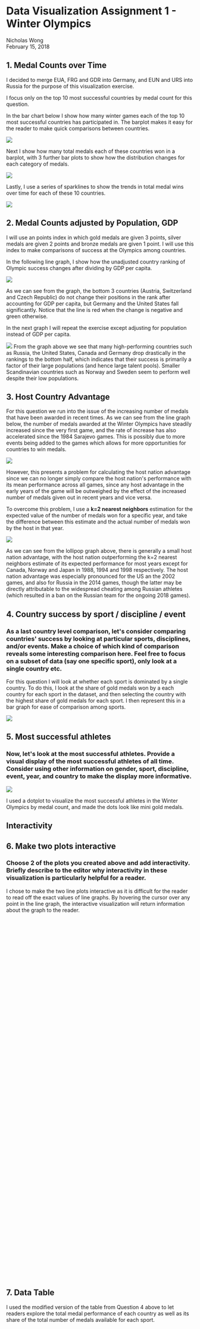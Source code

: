 # Data Visualization Assignment 1 - Winter Olympics
Nicholas Wong  
February 15, 2018  









## 1. Medal Counts over Time

I decided to merge EUA, FRG and GDR into Germany, and EUN and URS into Russia for the purpose of this visualization exercise.




I focus only on the top 10 most successful countries by medal count for this question.



In the bar chart below I show how many winter games each of the top 10 most successful countries has participated in. The barplot makes it easy for the reader to make quick comparisons between countries.

![](images/unnamed-chunk-5-1.png)<!-- -->

Next I show how many total medals each of these countries won in a barplot, with 3 further bar plots to show how the distribution changes for each category of medals. 

![](images/unnamed-chunk-6-1.png)<!-- -->


Lastly, I use a series of sparklines to show the trends in total medal wins over time for each of these 10 countries. 

![](images/unnamed-chunk-7-1.png)<!-- -->



## 2. Medal Counts adjusted by Population, GDP

I will use an points index in which gold medals are given 3 points, silver medals are given 2 points and bronze medals are given 1 point. I will use this index to make comparisons of success at the Olympics among countries.





In the following line graph, I show how the unadjusted country ranking of Olympic success changes after dividing by GDP per capita.

![](images/unnamed-chunk-11-1.png)<!-- -->

As we can see from the graph, the bottom 3 countries (Austria, Switzerland and Czech Republic) do not change their positions in the rank after accounting for GDP per capita, but Germany and the United States fall significantly. Notice that the line is red when the change is negative and green otherwise.

In the next graph I will repeat the exercise except adjusting for population instead of GDP per capita.

![](images/unnamed-chunk-12-1.png)<!-- -->
From the graph above we see that many high-performing countries such as Russia, the United States, Canada and Germany drop drastically in the rankings to the bottom half, which indicates that their success is primarily a factor of their large populations (and hence large talent pools). Smaller Scandinavian countries such as Norway and Sweden seem to perform well despite their low populations.


## 3. Host Country Advantage



For this question we run into the issue of the increasing number of medals that have been awarded in recent times. As we can see from the line graph below, the number of medals awarded at the Winter Olympics have steadily increased since the very first game, and the rate of increase has also accelerated since the 1984 Sarajevo games. This is possibly due to more events being added to the games which allows for more opportunities for countries to win medals.

![](images/unnamed-chunk-14-1.png)<!-- -->

However, this presents a problem for calculating the host nation advantage since we can no longer simply compare the host nation's performance with its mean performance across all games, since any host advantage in the early years of the game will be outweighed by the effect of the increased number of medals given out in recent years and vice versa.

To overcome this problem, I use a **k=2 nearest neighbors** estimation for the expected value of the number of medals won for a specific year, and take the difference between this estimate and the actual number of medals won by the host in that year.



![](images/unnamed-chunk-16-1.png)<!-- -->

As we can see from the lollipop graph above, there is generally a small host nation advantage, with the host nation outperforming the k=2 nearest neighbors estimate of its expected performance for most years except for Canada, Norway and Japan in 1988, 1994 and 1998 respectively. The host nation advantage was especially pronounced for the US an the 2002 games, and also for Russia in the 2014 games, though the latter may be directly attributable to the widespread cheating among Russian athletes (which resulted in a ban on the Russian team for the ongoing 2018 games).

## 4. Country success by sport / discipline / event

### As a last country level comparison, let's consider comparing countries' success by looking at particular sports, disciplines, and/or events. Make a choice of which kind of comparison reveals some interesting comparison here. Feel free to focus on a subset of data (say one specific sport), only look at a single country etc.

For this question I will look at whether each sport is dominated by a single country. To do this, I look at the share of gold medals won by a each country for each sport in the dataset, and then selecting the country with the highest share of gold medals for each sport. I then represent this in a bar graph for ease of comparison among sports.



![](images/unnamed-chunk-18-1.png)<!-- -->


## 5. Most successful athletes

### Now, let's look at the most successful athletes. Provide a visual display of the most successful athletes of all time. Consider using other information on gender, sport, discipline, event, year, and country to make the display more informative.



![](images/unnamed-chunk-20-1.png)<!-- -->

I used a dotplot to visualize the most successful athletes in the Winter Olympics by medal count, and made the dots look like mini gold medals.

## Interactivity

## 6. Make two plots interactive

### Choose 2 of the plots you created above and add interactivity. Briefly describe to the editor why interactivity in these visualization is particularly helpful for a reader.

I chose to make the two line plots interactive as it is difficult for the reader to read off the exact values of line graphs. By hovering the cursor over any point in the line graph, the interactive visualization will return information about the graph to the reader.


<!--html_preserve--><div id="209c75770e" style="width:672px;height:480px;" class="plotly html-widget"></div>
<script type="application/json" data-for="209c75770e">{"x":{"data":[{"x":[1964,1968,1972,1976,1980,1984,1988,1992,1994,1998,2002,2006,2010,2014],"y":[17,15,5,7,8,1,12,29,12,20,20,30,26,27],"text":["Year: 1964<br />Total: 17<br />Country: Austria","Year: 1968<br />Total: 15<br />Country: Austria","Year: 1972<br />Total:  5<br />Country: Austria","Year: 1976<br />Total:  7<br />Country: Austria","Year: 1980<br />Total:  8<br />Country: Austria","Year: 1984<br />Total:  1<br />Country: Austria","Year: 1988<br />Total: 12<br />Country: Austria","Year: 1992<br />Total: 29<br />Country: Austria","Year: 1994<br />Total: 12<br />Country: Austria","Year: 1998<br />Total: 20<br />Country: Austria","Year: 2002<br />Total: 20<br />Country: Austria","Year: 2006<br />Total: 30<br />Country: Austria","Year: 2010<br />Total: 26<br />Country: Austria","Year: 2014<br />Total: 27<br />Country: Austria"],"type":"scatter","mode":"lines","line":{"width":1.88976377952756,"color":"rgba(248,118,109,1)","dash":"solid"},"hoveron":"points","name":"Austria","legendgroup":"Austria","showlegend":true,"xaxis":"x","yaxis":"y","hoverinfo":"text","frame":null},{"x":[1964,1968,1972,1976,1980,1984,1988,1992,1994,1998,2002,2006,2010,2014],"y":[7,20,1,3,2,4,6,37,40,49,75,68,91,90],"text":["Year: 1964<br />Total:  7<br />Country: Canada","Year: 1968<br />Total: 20<br />Country: Canada","Year: 1972<br />Total:  1<br />Country: Canada","Year: 1976<br />Total:  3<br />Country: Canada","Year: 1980<br />Total:  2<br />Country: Canada","Year: 1984<br />Total:  4<br />Country: Canada","Year: 1988<br />Total:  6<br />Country: Canada","Year: 1992<br />Total: 37<br />Country: Canada","Year: 1994<br />Total: 40<br />Country: Canada","Year: 1998<br />Total: 49<br />Country: Canada","Year: 2002<br />Total: 75<br />Country: Canada","Year: 2006<br />Total: 68<br />Country: Canada","Year: 2010<br />Total: 91<br />Country: Canada","Year: 2014<br />Total: 90<br />Country: Canada"],"type":"scatter","mode":"lines","line":{"width":1.88976377952756,"color":"rgba(216,144,0,1)","dash":"solid"},"hoveron":"points","name":"Canada","legendgroup":"Canada","showlegend":true,"xaxis":"x","yaxis":"y","hoverinfo":"text","frame":null},{"x":[1964,1968,1972,1976,1980,1984,1988,1992,1998,2002,2006,2010,2014],"y":[17,21,20,18,1,29,12,28,24,3,28,9,11],"text":["Year: 1964<br />Total: 17<br />Country: Czech Republic","Year: 1968<br />Total: 21<br />Country: Czech Republic","Year: 1972<br />Total: 20<br />Country: Czech Republic","Year: 1976<br />Total: 18<br />Country: Czech Republic","Year: 1980<br />Total:  1<br />Country: Czech Republic","Year: 1984<br />Total: 29<br />Country: Czech Republic","Year: 1988<br />Total: 12<br />Country: Czech Republic","Year: 1992<br />Total: 28<br />Country: Czech Republic","Year: 1998<br />Total: 24<br />Country: Czech Republic","Year: 2002<br />Total:  3<br />Country: Czech Republic","Year: 2006<br />Total: 28<br />Country: Czech Republic","Year: 2010<br />Total:  9<br />Country: Czech Republic","Year: 2014<br />Total: 11<br />Country: Czech Republic"],"type":"scatter","mode":"lines","line":{"width":1.88976377952756,"color":"rgba(163,165,0,1)","dash":"solid"},"hoveron":"points","name":"Czech Republic","legendgroup":"Czech Republic","showlegend":true,"xaxis":"x","yaxis":"y","hoverinfo":"text","frame":null},{"x":[1964,1968,1972,1976,1980,1984,1988,1992,1994,1998,2002,2006,2010,2014],"y":[15,8,10,16,12,19,34,13,31,59,13,43,50,34],"text":["Year: 1964<br />Total: 15<br />Country: Finland","Year: 1968<br />Total:  8<br />Country: Finland","Year: 1972<br />Total: 10<br />Country: Finland","Year: 1976<br />Total: 16<br />Country: Finland","Year: 1980<br />Total: 12<br />Country: Finland","Year: 1984<br />Total: 19<br />Country: Finland","Year: 1988<br />Total: 34<br />Country: Finland","Year: 1992<br />Total: 13<br />Country: Finland","Year: 1994<br />Total: 31<br />Country: Finland","Year: 1998<br />Total: 59<br />Country: Finland","Year: 2002<br />Total: 13<br />Country: Finland","Year: 2006<br />Total: 43<br />Country: Finland","Year: 2010<br />Total: 50<br />Country: Finland","Year: 2014<br />Total: 34<br />Country: Finland"],"type":"scatter","mode":"lines","line":{"width":1.88976377952756,"color":"rgba(57,182,0,1)","dash":"solid"},"hoveron":"points","name":"Finland","legendgroup":"Finland","showlegend":true,"xaxis":"x","yaxis":"y","hoverinfo":"text","frame":null},{"x":[1964,1968,1972,1976,1980,1984,1988,1992,1994,1998,2002,2006,2010,2014],"y":[10,16,30,64,47,41,46,38,40,44,61,54,54,36],"text":["Year: 1964<br />Total: 10<br />Country: Germany","Year: 1968<br />Total: 16<br />Country: Germany","Year: 1972<br />Total: 30<br />Country: Germany","Year: 1976<br />Total: 64<br />Country: Germany","Year: 1980<br />Total: 47<br />Country: Germany","Year: 1984<br />Total: 41<br />Country: Germany","Year: 1988<br />Total: 46<br />Country: Germany","Year: 1992<br />Total: 38<br />Country: Germany","Year: 1994<br />Total: 40<br />Country: Germany","Year: 1998<br />Total: 44<br />Country: Germany","Year: 2002<br />Total: 61<br />Country: Germany","Year: 2006<br />Total: 54<br />Country: Germany","Year: 2010<br />Total: 54<br />Country: Germany","Year: 2014<br />Total: 36<br />Country: Germany"],"type":"scatter","mode":"lines","line":{"width":1.88976377952756,"color":"rgba(0,191,125,1)","dash":"solid"},"hoveron":"points","name":"Germany","legendgroup":"Germany","showlegend":true,"xaxis":"x","yaxis":"y","hoverinfo":"text","frame":null},{"x":[1964,1968,1972,1976,1980,1984,1988,1992,1994,1998,2002,2006,2010,2014],"y":[15,22,17,10,16,15,11,28,34,44,41,23,40,36],"text":["Year: 1964<br />Total: 15<br />Country: Norway","Year: 1968<br />Total: 22<br />Country: Norway","Year: 1972<br />Total: 17<br />Country: Norway","Year: 1976<br />Total: 10<br />Country: Norway","Year: 1980<br />Total: 16<br />Country: Norway","Year: 1984<br />Total: 15<br />Country: Norway","Year: 1988<br />Total: 11<br />Country: Norway","Year: 1992<br />Total: 28<br />Country: Norway","Year: 1994<br />Total: 34<br />Country: Norway","Year: 1998<br />Total: 44<br />Country: Norway","Year: 2002<br />Total: 41<br />Country: Norway","Year: 2006<br />Total: 23<br />Country: Norway","Year: 2010<br />Total: 40<br />Country: Norway","Year: 2014<br />Total: 36<br />Country: Norway"],"type":"scatter","mode":"lines","line":{"width":1.88976377952756,"color":"rgba(0,191,196,1)","dash":"solid"},"hoveron":"points","name":"Norway","legendgroup":"Norway","showlegend":true,"xaxis":"x","yaxis":"y","hoverinfo":"text","frame":null},{"x":[1964,1968,1972,1976,1980,1984,1988,1992,1994,1998,2002,2006,2010,2014],"y":[46,37,45,56,54,56,67,60,36,53,40,41,25,68],"text":["Year: 1964<br />Total: 46<br />Country: Russia","Year: 1968<br />Total: 37<br />Country: Russia","Year: 1972<br />Total: 45<br />Country: Russia","Year: 1976<br />Total: 56<br />Country: Russia","Year: 1980<br />Total: 54<br />Country: Russia","Year: 1984<br />Total: 56<br />Country: Russia","Year: 1988<br />Total: 67<br />Country: Russia","Year: 1992<br />Total: 60<br />Country: Russia","Year: 1994<br />Total: 36<br />Country: Russia","Year: 1998<br />Total: 53<br />Country: Russia","Year: 2002<br />Total: 40<br />Country: Russia","Year: 2006<br />Total: 41<br />Country: Russia","Year: 2010<br />Total: 25<br />Country: Russia","Year: 2014<br />Total: 68<br />Country: Russia"],"type":"scatter","mode":"lines","line":{"width":1.88976377952756,"color":"rgba(0,176,246,1)","dash":"solid"},"hoveron":"points","name":"Russia","legendgroup":"Russia","showlegend":true,"xaxis":"x","yaxis":"y","hoverinfo":"text","frame":null},{"x":[1964,1968,1972,1976,1980,1984,1988,1992,1994,1998,2002,2006,2010,2014],"y":[28,16,4,2,22,30,30,7,24,7,26,65,19,55],"text":["Year: 1964<br />Total: 28<br />Country: Sweden","Year: 1968<br />Total: 16<br />Country: Sweden","Year: 1972<br />Total:  4<br />Country: Sweden","Year: 1976<br />Total:  2<br />Country: Sweden","Year: 1980<br />Total: 22<br />Country: Sweden","Year: 1984<br />Total: 30<br />Country: Sweden","Year: 1988<br />Total: 30<br />Country: Sweden","Year: 1992<br />Total:  7<br />Country: Sweden","Year: 1994<br />Total: 24<br />Country: Sweden","Year: 1998<br />Total:  7<br />Country: Sweden","Year: 2002<br />Total: 26<br />Country: Sweden","Year: 2006<br />Total: 65<br />Country: Sweden","Year: 2010<br />Total: 19<br />Country: Sweden","Year: 2014<br />Total: 55<br />Country: Sweden"],"type":"scatter","mode":"lines","line":{"width":1.88976377952756,"color":"rgba(149,144,255,1)","dash":"solid"},"hoveron":"points","name":"Sweden","legendgroup":"Sweden","showlegend":true,"xaxis":"x","yaxis":"y","hoverinfo":"text","frame":null},{"x":[1968,1972,1976,1980,1984,1988,1992,1994,1998,2002,2006,2010,2014],"y":[9,17,9,9,8,20,7,16,14,24,22,13,32],"text":["Year: 1968<br />Total:  9<br />Country: Switzerland","Year: 1972<br />Total: 17<br />Country: Switzerland","Year: 1976<br />Total:  9<br />Country: Switzerland","Year: 1980<br />Total:  9<br />Country: Switzerland","Year: 1984<br />Total:  8<br />Country: Switzerland","Year: 1988<br />Total: 20<br />Country: Switzerland","Year: 1992<br />Total:  7<br />Country: Switzerland","Year: 1994<br />Total: 16<br />Country: Switzerland","Year: 1998<br />Total: 14<br />Country: Switzerland","Year: 2002<br />Total: 24<br />Country: Switzerland","Year: 2006<br />Total: 22<br />Country: Switzerland","Year: 2010<br />Total: 13<br />Country: Switzerland","Year: 2014<br />Total: 32<br />Country: Switzerland"],"type":"scatter","mode":"lines","line":{"width":1.88976377952756,"color":"rgba(231,107,243,1)","dash":"solid"},"hoveron":"points","name":"Switzerland","legendgroup":"Switzerland","showlegend":true,"xaxis":"x","yaxis":"y","hoverinfo":"text","frame":null},{"x":[1964,1968,1972,1976,1980,1984,1988,1992,1994,1998,2002,2006,2010,2014],"y":[8,7,25,11,30,9,7,14,21,34,84,53,98,65],"text":["Year: 1964<br />Total:  8<br />Country: United States","Year: 1968<br />Total:  7<br />Country: United States","Year: 1972<br />Total: 25<br />Country: United States","Year: 1976<br />Total: 11<br />Country: United States","Year: 1980<br />Total: 30<br />Country: United States","Year: 1984<br />Total:  9<br />Country: United States","Year: 1988<br />Total:  7<br />Country: United States","Year: 1992<br />Total: 14<br />Country: United States","Year: 1994<br />Total: 21<br />Country: United States","Year: 1998<br />Total: 34<br />Country: United States","Year: 2002<br />Total: 84<br />Country: United States","Year: 2006<br />Total: 53<br />Country: United States","Year: 2010<br />Total: 98<br />Country: United States","Year: 2014<br />Total: 65<br />Country: United States"],"type":"scatter","mode":"lines","line":{"width":1.88976377952756,"color":"rgba(255,98,188,1)","dash":"solid"},"hoveron":"points","name":"United States","legendgroup":"United States","showlegend":true,"xaxis":"x","yaxis":"y","hoverinfo":"text","frame":null}],"layout":{"margin":{"t":35.2,"r":19.2,"b":35.9372353673724,"l":42.3133250311333},"plot_bgcolor":"rgba(240,240,240,1)","paper_bgcolor":"rgba(240,240,240,1)","font":{"color":"rgba(60,60,60,1)","family":"sans","size":15.9402241594022},"xaxis":{"domain":[0,1],"type":"linear","autorange":false,"tickmode":"array","range":[1961.5,2016.5],"ticktext":["1970","1980","1990","2000","2010"],"tickvals":[1970,1980,1990,2000,2010],"ticks":"","tickcolor":null,"ticklen":3.98505603985056,"tickwidth":0,"showticklabels":true,"tickfont":{"color":"rgba(60,60,60,1)","family":"sans","size":12.7521793275218},"tickangle":-0,"showline":false,"linecolor":null,"linewidth":0,"showgrid":true,"gridcolor":"rgba(210,210,210,1)","gridwidth":0.66417600664176,"zeroline":false,"anchor":"y","title":"","titlefont":{"color":null,"family":null,"size":0},"hoverformat":".2f"},"yaxis":{"domain":[0,1],"type":"linear","autorange":false,"tickmode":"array","range":[-3.85,102.85],"ticktext":["0","25","50","75","100"],"tickvals":[0,25,50,75,100],"ticks":"","tickcolor":null,"ticklen":3.98505603985056,"tickwidth":0,"showticklabels":true,"tickfont":{"color":"rgba(60,60,60,1)","family":"sans","size":12.7521793275218},"tickangle":-0,"showline":false,"linecolor":null,"linewidth":0,"showgrid":true,"gridcolor":"rgba(210,210,210,1)","gridwidth":0.66417600664176,"zeroline":false,"anchor":"x","title":"","titlefont":{"color":null,"family":null,"size":0},"hoverformat":".2f"},"shapes":[{"type":"rect","fillcolor":"transparent","line":{"color":"transparent","width":0.66417600664176,"linetype":"none"},"yref":"paper","xref":"paper","x0":0,"x1":1,"y0":0,"y1":1}],"showlegend":true,"legend":{"bgcolor":"rgba(240,240,240,1)","bordercolor":"transparent","borderwidth":1.88976377952756,"font":{"color":"rgba(60,60,60,1)","family":"sans","size":12.7521793275218},"y":0.905511811023622},"annotations":[{"text":"Country","x":1.02,"y":1,"showarrow":false,"ax":0,"ay":0,"font":{"color":"rgba(60,60,60,1)","family":"sans","size":15.9402241594022},"xref":"paper","yref":"paper","textangle":-0,"xanchor":"left","yanchor":"bottom","legendTitle":true}],"hovermode":"closest"},"source":"A","attrs":{"209c297e6f61":{"x":{},"y":{},"colour":{},"type":"ggplotly"}},"cur_data":"209c297e6f61","visdat":{"209c297e6f61":["function (y) ","x"]},"config":{"modeBarButtonsToAdd":[{"name":"Collaborate","icon":{"width":1000,"ascent":500,"descent":-50,"path":"M487 375c7-10 9-23 5-36l-79-259c-3-12-11-23-22-31-11-8-22-12-35-12l-263 0c-15 0-29 5-43 15-13 10-23 23-28 37-5 13-5 25-1 37 0 0 0 3 1 7 1 5 1 8 1 11 0 2 0 4-1 6 0 3-1 5-1 6 1 2 2 4 3 6 1 2 2 4 4 6 2 3 4 5 5 7 5 7 9 16 13 26 4 10 7 19 9 26 0 2 0 5 0 9-1 4-1 6 0 8 0 2 2 5 4 8 3 3 5 5 5 7 4 6 8 15 12 26 4 11 7 19 7 26 1 1 0 4 0 9-1 4-1 7 0 8 1 2 3 5 6 8 4 4 6 6 6 7 4 5 8 13 13 24 4 11 7 20 7 28 1 1 0 4 0 7-1 3-1 6-1 7 0 2 1 4 3 6 1 1 3 4 5 6 2 3 3 5 5 6 1 2 3 5 4 9 2 3 3 7 5 10 1 3 2 6 4 10 2 4 4 7 6 9 2 3 4 5 7 7 3 2 7 3 11 3 3 0 8 0 13-1l0-1c7 2 12 2 14 2l218 0c14 0 25-5 32-16 8-10 10-23 6-37l-79-259c-7-22-13-37-20-43-7-7-19-10-37-10l-248 0c-5 0-9-2-11-5-2-3-2-7 0-12 4-13 18-20 41-20l264 0c5 0 10 2 16 5 5 3 8 6 10 11l85 282c2 5 2 10 2 17 7-3 13-7 17-13z m-304 0c-1-3-1-5 0-7 1-1 3-2 6-2l174 0c2 0 4 1 7 2 2 2 4 4 5 7l6 18c0 3 0 5-1 7-1 1-3 2-6 2l-173 0c-3 0-5-1-8-2-2-2-4-4-4-7z m-24-73c-1-3-1-5 0-7 2-2 3-2 6-2l174 0c2 0 5 0 7 2 3 2 4 4 5 7l6 18c1 2 0 5-1 6-1 2-3 3-5 3l-174 0c-3 0-5-1-7-3-3-1-4-4-5-6z"},"click":"function(gd) { \n        // is this being viewed in RStudio?\n        if (location.search == '?viewer_pane=1') {\n          alert('To learn about plotly for collaboration, visit:\\n https://cpsievert.github.io/plotly_book/plot-ly-for-collaboration.html');\n        } else {\n          window.open('https://cpsievert.github.io/plotly_book/plot-ly-for-collaboration.html', '_blank');\n        }\n      }"}],"cloud":false},"highlight":{"on":"plotly_click","persistent":false,"dynamic":false,"selectize":false,"opacityDim":0.2,"selected":{"opacity":1}},"base_url":"https://plot.ly"},"evals":["config.modeBarButtonsToAdd.0.click"],"jsHooks":{"render":[{"code":"function(el, x) { var ctConfig = crosstalk.var('plotlyCrosstalkOpts').set({\"on\":\"plotly_click\",\"persistent\":false,\"dynamic\":false,\"selectize\":false,\"opacityDim\":0.2,\"selected\":{\"opacity\":1}}); }","data":null}]}}</script><!--/html_preserve-->


<!--html_preserve--><div id="209c1f92436" style="width:672px;height:480px;" class="plotly html-widget"></div>
<script type="application/json" data-for="209c1f92436">{"x":{"data":[{"x":[1924,1928,1932,1936,1948,1952,1956,1960,1964,1968,1972,1976,1980,1984,1988,1992,1994,1998,2002,2006,2010,2014,null],"y":[118,89,116,108,140,136,150,147,185,199,200,210,218,222,264,325,343,447,481,531,529,612,0],"text":["Year: 1924<br />Total: 118","Year: 1928<br />Total:  89","Year: 1932<br />Total: 116","Year: 1936<br />Total: 108","Year: 1948<br />Total: 140","Year: 1952<br />Total: 136","Year: 1956<br />Total: 150","Year: 1960<br />Total: 147","Year: 1964<br />Total: 185","Year: 1968<br />Total: 199","Year: 1972<br />Total: 200","Year: 1976<br />Total: 210","Year: 1980<br />Total: 218","Year: 1984<br />Total: 222","Year: 1988<br />Total: 264","Year: 1992<br />Total: 325","Year: 1994<br />Total: 343","Year: 1998<br />Total: 447","Year: 2002<br />Total: 481","Year: 2006<br />Total: 531","Year: 2010<br />Total: 529","Year: 2014<br />Total: 612","Year:   NA<br />Total:   0"],"type":"scatter","mode":"lines","line":{"width":1.88976377952756,"color":"rgba(0,0,0,1)","dash":"solid"},"hoveron":"points","showlegend":false,"xaxis":"x","yaxis":"y","hoverinfo":"text","frame":null},{"x":[1984,1984],"y":[-30.6,642.6],"text":"xintercept: 1984","type":"scatter","mode":"lines","line":{"width":1.88976377952756,"color":"rgba(255,0,0,1)","dash":"solid"},"hoveron":"points","showlegend":false,"xaxis":"x","yaxis":"y","hoverinfo":"text","frame":null}],"layout":{"margin":{"t":26.2283105022831,"r":7.30593607305936,"b":40.1826484018265,"l":43.1050228310502},"font":{"color":"rgba(0,0,0,1)","family":"serif","size":14.6118721461187},"xaxis":{"domain":[0,1],"type":"linear","autorange":false,"tickmode":"array","range":[1919.5,2018.5],"ticktext":["1920","1940","1960","1980","2000"],"tickvals":[1920,1940,1960,1980,2000],"ticks":"outside","tickcolor":"rgba(51,51,51,1)","ticklen":3.65296803652968,"tickwidth":0.66417600664176,"showticklabels":true,"tickfont":{"color":"rgba(77,77,77,1)","family":"serif","size":11.689497716895},"tickangle":-0,"showline":false,"linecolor":null,"linewidth":0,"showgrid":false,"gridcolor":null,"gridwidth":0,"zeroline":false,"anchor":"y","title":"Year","titlefont":{"color":"rgba(0,0,0,1)","family":"serif","size":14.6118721461187},"hoverformat":".2f"},"yaxis":{"domain":[0,1],"type":"linear","autorange":false,"tickmode":"array","range":[-30.6,642.6],"ticktext":["0","200","400","600"],"tickvals":[0,200,400,600],"ticks":"outside","tickcolor":"rgba(51,51,51,1)","ticklen":3.65296803652968,"tickwidth":0.66417600664176,"showticklabels":true,"tickfont":{"color":"rgba(77,77,77,1)","family":"serif","size":11.689497716895},"tickangle":-0,"showline":false,"linecolor":null,"linewidth":0,"showgrid":false,"gridcolor":null,"gridwidth":0,"zeroline":false,"anchor":"x","title":"Total","titlefont":{"color":"rgba(0,0,0,1)","family":"serif","size":14.6118721461187},"hoverformat":".2f"},"shapes":[{"type":"rect","fillcolor":null,"line":{"color":null,"width":0,"linetype":[]},"yref":"paper","xref":"paper","x0":0,"x1":1,"y0":0,"y1":1}],"showlegend":false,"legend":{"bgcolor":null,"bordercolor":null,"borderwidth":0,"font":{"color":"rgba(0,0,0,1)","family":"serif","size":11.689497716895}},"hovermode":"closest"},"source":"A","attrs":{"209c119128c":{"x":{},"y":{},"type":"ggplotly"},"209c66c67de8":{"xintercept":{}}},"cur_data":"209c119128c","visdat":{"209c119128c":["function (y) ","x"],"209c66c67de8":["function (y) ","x"]},"config":{"modeBarButtonsToAdd":[{"name":"Collaborate","icon":{"width":1000,"ascent":500,"descent":-50,"path":"M487 375c7-10 9-23 5-36l-79-259c-3-12-11-23-22-31-11-8-22-12-35-12l-263 0c-15 0-29 5-43 15-13 10-23 23-28 37-5 13-5 25-1 37 0 0 0 3 1 7 1 5 1 8 1 11 0 2 0 4-1 6 0 3-1 5-1 6 1 2 2 4 3 6 1 2 2 4 4 6 2 3 4 5 5 7 5 7 9 16 13 26 4 10 7 19 9 26 0 2 0 5 0 9-1 4-1 6 0 8 0 2 2 5 4 8 3 3 5 5 5 7 4 6 8 15 12 26 4 11 7 19 7 26 1 1 0 4 0 9-1 4-1 7 0 8 1 2 3 5 6 8 4 4 6 6 6 7 4 5 8 13 13 24 4 11 7 20 7 28 1 1 0 4 0 7-1 3-1 6-1 7 0 2 1 4 3 6 1 1 3 4 5 6 2 3 3 5 5 6 1 2 3 5 4 9 2 3 3 7 5 10 1 3 2 6 4 10 2 4 4 7 6 9 2 3 4 5 7 7 3 2 7 3 11 3 3 0 8 0 13-1l0-1c7 2 12 2 14 2l218 0c14 0 25-5 32-16 8-10 10-23 6-37l-79-259c-7-22-13-37-20-43-7-7-19-10-37-10l-248 0c-5 0-9-2-11-5-2-3-2-7 0-12 4-13 18-20 41-20l264 0c5 0 10 2 16 5 5 3 8 6 10 11l85 282c2 5 2 10 2 17 7-3 13-7 17-13z m-304 0c-1-3-1-5 0-7 1-1 3-2 6-2l174 0c2 0 4 1 7 2 2 2 4 4 5 7l6 18c0 3 0 5-1 7-1 1-3 2-6 2l-173 0c-3 0-5-1-8-2-2-2-4-4-4-7z m-24-73c-1-3-1-5 0-7 2-2 3-2 6-2l174 0c2 0 5 0 7 2 3 2 4 4 5 7l6 18c1 2 0 5-1 6-1 2-3 3-5 3l-174 0c-3 0-5-1-7-3-3-1-4-4-5-6z"},"click":"function(gd) { \n        // is this being viewed in RStudio?\n        if (location.search == '?viewer_pane=1') {\n          alert('To learn about plotly for collaboration, visit:\\n https://cpsievert.github.io/plotly_book/plot-ly-for-collaboration.html');\n        } else {\n          window.open('https://cpsievert.github.io/plotly_book/plot-ly-for-collaboration.html', '_blank');\n        }\n      }"}],"cloud":false},"highlight":{"on":"plotly_click","persistent":false,"dynamic":false,"selectize":false,"opacityDim":0.2,"selected":{"opacity":1}},"base_url":"https://plot.ly"},"evals":["config.modeBarButtonsToAdd.0.click"],"jsHooks":{"render":[{"code":"function(el, x) { var ctConfig = crosstalk.var('plotlyCrosstalkOpts').set({\"on\":\"plotly_click\",\"persistent\":false,\"dynamic\":false,\"selectize\":false,\"opacityDim\":0.2,\"selected\":{\"opacity\":1}}); }","data":null}]}}</script><!--/html_preserve-->


## 7. Data Table

I used the modified version of the table from Question 4 above to let readers explore the total medal performance of each country as well as its share of the total number of medals available for each sport.

<!--html_preserve--><div id="htmlwidget-f2e4804e559e7289f482" style="width:100%;height:auto;" class="datatables html-widget"></div>
<script type="application/json" data-for="htmlwidget-f2e4804e559e7289f482">{"x":{"filter":"top","filterHTML":"<tr>\n  <td><\/td>\n  <td data-type=\"factor\" style=\"vertical-align: top;\">\n    <div class=\"form-group has-feedback\" style=\"margin-bottom: auto;\">\n      <input type=\"search\" placeholder=\"All\" class=\"form-control\" style=\"width: 100%;\"/>\n      <span class=\"glyphicon glyphicon-remove-circle form-control-feedback\"><\/span>\n    <\/div>\n    <div style=\"width: 100%; display: none;\">\n      <select multiple=\"multiple\" style=\"width: 100%;\" data-options=\"[&quot;Biathlon&quot;,&quot;Bobsleigh&quot;,&quot;Curling&quot;,&quot;Ice Hockey&quot;,&quot;Luge&quot;,&quot;Skating&quot;,&quot;Skiing&quot;]\"><\/select>\n    <\/div>\n  <\/td>\n  <td data-type=\"factor\" style=\"vertical-align: top;\">\n    <div class=\"form-group has-feedback\" style=\"margin-bottom: auto;\">\n      <input type=\"search\" placeholder=\"All\" class=\"form-control\" style=\"width: 100%;\"/>\n      <span class=\"glyphicon glyphicon-remove-circle form-control-feedback\"><\/span>\n    <\/div>\n    <div style=\"width: 100%; display: none;\">\n      <select multiple=\"multiple\" style=\"width: 100%;\" data-options=\"[&quot;Australia&quot;,&quot;Austria&quot;,&quot;Belarus&quot;,&quot;Belgium&quot;,&quot;Bulgaria&quot;,&quot;Canada&quot;,&quot;China&quot;,&quot;Croatia&quot;,&quot;Czech Republic&quot;,&quot;Denmark&quot;,&quot;Estonia&quot;,&quot;Finland&quot;,&quot;France&quot;,&quot;Germany&quot;,&quot;Hungary&quot;,&quot;Italy&quot;,&quot;Japan&quot;,&quot;Kazakhstan&quot;,&quot;Korea, North&quot;,&quot;Korea, South&quot;,&quot;Latvia&quot;,&quot;Liechtenstein&quot;,&quot;Luxembourg&quot;,&quot;Netherlands&quot;,&quot;New Zealand&quot;,&quot;Norway&quot;,&quot;Poland&quot;,&quot;Russia&quot;,&quot;Slovakia&quot;,&quot;Slovenia&quot;,&quot;Spain&quot;,&quot;Sweden&quot;,&quot;Switzerland&quot;,&quot;Ukraine&quot;,&quot;United Kingdom&quot;,&quot;United States&quot;,&quot;Uzbekistan&quot;]\"><\/select>\n    <\/div>\n  <\/td>\n  <td data-type=\"integer\" style=\"vertical-align: top;\">\n    <div class=\"form-group has-feedback\" style=\"margin-bottom: auto;\">\n      <input type=\"search\" placeholder=\"All\" class=\"form-control\" style=\"width: 100%;\"/>\n      <span class=\"glyphicon glyphicon-remove-circle form-control-feedback\"><\/span>\n    <\/div>\n    <div style=\"display: none; position: absolute; width: 200px;\">\n      <div data-min=\"1\" data-max=\"351\"><\/div>\n      <span style=\"float: left;\"><\/span>\n      <span style=\"float: right;\"><\/span>\n    <\/div>\n  <\/td>\n  <td data-type=\"number\" style=\"vertical-align: top;\">\n    <div class=\"form-group has-feedback\" style=\"margin-bottom: auto;\">\n      <input type=\"search\" placeholder=\"All\" class=\"form-control\" style=\"width: 100%;\"/>\n      <span class=\"glyphicon glyphicon-remove-circle form-control-feedback\"><\/span>\n    <\/div>\n    <div style=\"display: none; position: absolute; width: 200px;\">\n      <div data-min=\"0.1\" data-max=\"54.4\" data-scale=\"1\"><\/div>\n      <span style=\"float: left;\"><\/span>\n      <span style=\"float: right;\"><\/span>\n    <\/div>\n  <\/td>\n<\/tr>","data":[["1","2","3","4","5","6","7","8","9","10","11","12","13","14","15","16","17","18","19","20","21","22","23","24","25","26","27","28","29","30","31","32","33","34","35","36","37","38","39","40","41","42","43","44","45","46","47","48","49","50","51","52","53","54","55","56","57","58","59","60","61","62","63","64","65","66","67","68","69","70","71","72","73","74","75","76","77","78","79","80","81","82","83","84","85","86","87","88","89","90","91","92","93","94","95","96","97","98","99","100","101","102","103","104","105","106","107","108","109","110","111"],["Biathlon","Biathlon","Biathlon","Biathlon","Biathlon","Biathlon","Biathlon","Biathlon","Biathlon","Biathlon","Biathlon","Biathlon","Biathlon","Biathlon","Biathlon","Biathlon","Biathlon","Biathlon","Biathlon","Bobsleigh","Bobsleigh","Bobsleigh","Bobsleigh","Bobsleigh","Bobsleigh","Bobsleigh","Bobsleigh","Bobsleigh","Bobsleigh","Bobsleigh","Curling","Curling","Curling","Curling","Curling","Curling","Curling","Curling","Curling","Curling","Ice Hockey","Ice Hockey","Ice Hockey","Ice Hockey","Ice Hockey","Ice Hockey","Ice Hockey","Ice Hockey","Ice Hockey","Luge","Luge","Luge","Luge","Luge","Luge","Skating","Skating","Skating","Skating","Skating","Skating","Skating","Skating","Skating","Skating","Skating","Skating","Skating","Skating","Skating","Skating","Skating","Skating","Skating","Skating","Skating","Skating","Skating","Skating","Skating","Skating","Skiing","Skiing","Skiing","Skiing","Skiing","Skiing","Skiing","Skiing","Skiing","Skiing","Skiing","Skiing","Skiing","Skiing","Skiing","Skiing","Skiing","Skiing","Skiing","Skiing","Skiing","Skiing","Skiing","Skiing","Skiing","Skiing","Skiing","Skiing","Skiing","Skiing"],["Austria","Belarus","Bulgaria","Canada","Croatia","Czech Republic","Finland","France","Germany","Italy","Kazakhstan","Norway","Poland","Russia","Slovakia","Slovenia","Sweden","Switzerland","Ukraine","Austria","Belgium","Canada","France","Germany","Italy","Latvia","Russia","Switzerland","United Kingdom","United States","Canada","China","Denmark","Finland","France","Norway","Sweden","Switzerland","United Kingdom","United States","Canada","Czech Republic","Finland","Germany","Russia","Sweden","Switzerland","United Kingdom","United States","Austria","Germany","Italy","Latvia","Russia","United States","Australia","Austria","Belarus","Belgium","Bulgaria","Canada","China","Czech Republic","Finland","France","Germany","Hungary","Italy","Japan","Kazakhstan","Korea, North","Korea, South","Netherlands","Norway","Poland","Russia","Sweden","Switzerland","Ukraine","United Kingdom","United States","Australia","Austria","Belarus","Bulgaria","Canada","China","Croatia","Czech Republic","Estonia","Finland","France","Germany","Italy","Japan","Kazakhstan","Liechtenstein","Luxembourg","Netherlands","New Zealand","Norway","Poland","Russia","Slovakia","Slovenia","Spain","Sweden","Switzerland","United Kingdom","United States","Uzbekistan"],[11,8,2,3,1,8,16,44,114,10,1,62,1,105,4,1,16,5,8,13,9,22,4,126,33,6,23,101,20,93,50,5,5,5,6,15,33,25,23,5,351,178,181,28,237,218,50,24,269,27,98,24,9,13,9,5,31,1,4,3,159,69,10,26,18,112,12,31,28,2,2,87,121,83,13,196,20,3,3,11,179,10,198,6,1,40,8,10,44,7,206,80,159,94,35,4,9,2,1,1,297,13,189,1,17,2,146,101,1,98,1],[2.6,1.9,0.5,0.7,0.2,1.9,3.8,10.5,27.1,2.4,0.2,14.8,0.2,25,1,0.2,3.8,1.2,1.9,2.9,2,4.9,0.9,27.9,7.3,1.3,5.1,22.3,4.4,20.6,29.1,2.9,2.9,2.9,3.5,8.7,19.2,14.5,13.4,2.9,22.9,11.6,11.8,1.8,15.4,14.2,3.3,1.6,17.5,15,54.4,13.3,5,7.2,5,0.4,2.5,0.1,0.3,0.2,12.9,5.6,0.8,2.1,1.5,9.1,1,2.5,2.3,0.2,0.2,7.1,9.8,6.8,1.1,15.9,1.6,0.2,0.2,0.9,14.6,0.6,11.1,0.3,0.1,2.2,0.4,0.6,2.5,0.4,11.6,4.5,8.9,5.3,2,0.2,0.5,0.1,0.1,0.1,16.7,0.7,10.6,0.1,1,0.1,8.2,5.7,0.1,5.5,0.1]],"container":"<table class=\"display\">\n  <thead>\n    <tr>\n      <th> <\/th>\n      <th>Sport<\/th>\n      <th>Country<\/th>\n      <th>Total<\/th>\n      <th>Share<\/th>\n    <\/tr>\n  <\/thead>\n<\/table>","options":{"columnDefs":[{"className":"dt-right","targets":[3,4]},{"orderable":false,"targets":0}],"order":[],"autoWidth":false,"orderClasses":false,"orderCellsTop":true},"selection":{"mode":"multiple","selected":null,"target":"row"}},"evals":[],"jsHooks":[]}</script><!--/html_preserve-->


